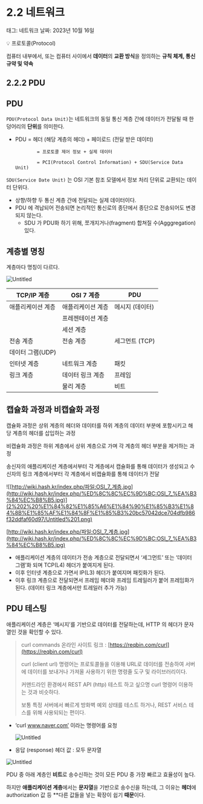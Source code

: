 # 2.2 네트워크

태그: 네트워크
날짜: 2023년 10월 16일

<aside>
💡 프로토콜(Protocol)

컴퓨터 내부에서, 또는 컴퓨터 사이에서 **데이터**의 **교환 방식**을 정의하는 **규칙 체계, 통신 규약 및 약속**

</aside>

## 2.2.2 PDU

## **PDU**

`PDU(Protocol Data Unit)`는 네트워크의 동일 통신 계층 간에 데이터가 전달될 때 한 덩어리의 **단위**를 의미한다.

- PDU = 헤더 (해당 계층의 헤더) + 페이로드 (전달 받은 데이터)

              = 프로토콜 제어 정보 + 실제 데이터

              = PCI(Protocol Control Information) + SDU(Service Data Unit)

`SDU(Service Date Unit)` 는 OSI 기본 참조 모델에서 정보 처리 단위로 교환되는 데이터 단위다. 

- 상향/하향 두 통신 계층 간에 전달되는 실제 데이터이다.
- PDU 에 격납되어 전송되면 논리적인 통신로의 종단에서 종단으로 전송되어도 변경되지 않는다.
    - SDU 가 PDU화 하기 위해, 쪼개지거나(fragment) 합쳐질 수(Agggregation) 있다.

## **계층별 명칭**

계층마다 명칭이 다르다.

![Untitled](2%202%20%E1%84%82%E1%85%A6%E1%84%90%E1%85%B3%E1%84%8B%E1%85%AF%E1%84%8F%E1%85%B3%20bc57042dce704dfb986f32ddfaf60d97/Untitled.png)

| TCP/IP 계층 | OSI 7 계층 | PDU |
| --- | --- | --- |
| 애플리케이션 계층 | 애플리케이션 계층 | 메시지 (데이터) |
|  | 프레젠테이션 계층 |  |
|  | 세션 계층 |  |
| 전송 계층 | 전송 계층 | 세그먼트 (TCP)
데이터 그램(UDP) |
| 인터넷 계층 | 네트워크 계층 | 패킷  |
| 링크 계층 | 데이터 링크 계층 | 프레임 |
|  | 물리 계층 | 비트 |

## **캡슐화 과정과 비캡슐화 과정**

캡슐화 과정은 상위 계층의 헤더와 데이터를 하위 계층의 데이터 부분에 포함시키고 해당 계층의 헤더를 삽입하는 과정

비캡슐화 과정은 하위 계층에서 상위 계층으로 가며 각 계층의 헤더 부분을 제거하는 과정

송신자의 애플리케이션 계층에서부터 각 계층에서 캡슐화를 통해 데이터가 생성되고 수신자의 링크 계층에서부터 각 계층에서 비캡슐화를 통해 데이터가 전달

![[http://wiki.hash.kr/index.php/파일:OSI_7_계층.jpg](http://wiki.hash.kr/index.php/%ED%8C%8C%EC%9D%BC:OSI_7_%EA%B3%84%EC%B8%B5.jpg)](2%202%20%E1%84%82%E1%85%A6%E1%84%90%E1%85%B3%E1%84%8B%E1%85%AF%E1%84%8F%E1%85%B3%20bc57042dce704dfb986f32ddfaf60d97/Untitled%201.png)

[http://wiki.hash.kr/index.php/파일:OSI_7_계층.jpg](http://wiki.hash.kr/index.php/%ED%8C%8C%EC%9D%BC:OSI_7_%EA%B3%84%EC%B8%B5.jpg)

- 애플리케이션 계층의 데이터가 전송 계층으로 전달되면서 ‘세그먼트’ 또는 ‘데이터그램’화 되며 TCP(L4) 헤더가 붙여지게 된다.
- 이후 인터넷 계층으로 가면서 IP(L3) 헤더가 붙여지며 패킷화가 된다.
- 이후 링크 계층으로 전달되면서 프레임 헤더와 프레임 트레일러가 붙어 프레임화가 된다. (데이터 링크 계층에서만 트레일러 추가 가능)

## **PDU 테스팅**

애플리케이션 계층은 ‘메시지’를 기반으로 데이터를 전달하는데, HTTP 의 헤더가 문자열인 것을 확인할 수 있다.

> curl commands 온라인 사이트 링크 : [https://reqbin.com/curl](https://reqbin.com/curl)
> 
> 
> 
> curl (client url) 명령어는 프로토콜들을 이용해 URL로 데이터를 전송하여 서버에 데이터를 보내거나 가져올 사용하기 위한 명령줄 도구 및 라이브러리이다.
> 
> 커맨드라인 환경에서 REST API (http) 테스트 하고 싶으명 curl 명령어 이용하는 것과 비슷하다.
> 
> 보통 특정 서버에서 빠르게 방화벽 예외 상태를 테스트 하거나, REST 서비스 테스를 위해 사용되되는 편이다.
> 

- ‘curl www.naver.com’ 이라는 명령어를 요청
    
    ![Untitled](2%202%20%E1%84%82%E1%85%A6%E1%84%90%E1%85%B3%E1%84%8B%E1%85%AF%E1%84%8F%E1%85%B3%20bc57042dce704dfb986f32ddfaf60d97/Untitled%202.png)
    
- 응답 (response) 헤더 값 : 모두 문자열

![Untitled](2%202%20%E1%84%82%E1%85%A6%E1%84%90%E1%85%B3%E1%84%8B%E1%85%AF%E1%84%8F%E1%85%B3%20bc57042dce704dfb986f32ddfaf60d97/Untitled%203.png)

PDU 중 아래 계층인 **비트**로 송수신하는 것이 모든 PDU 중 가장 빠르고 효율성이 높다. 

하지만 **애플리케이션 계층**에서는 **문자열**을 기반으로 송수신을 하는데, 그 이유는 **헤더**에 authorization 값 등 **다른 값들을 넣는 확장이 쉽기 **때문**이다.